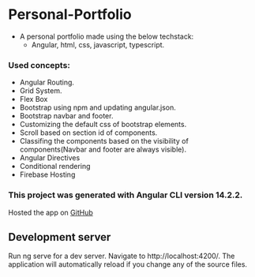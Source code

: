 # Personal-Portfolio

- A personal portfolio made using the below techstack:
  - Angular, html, css, javascript, typescript.

### Used concepts:
- Angular Routing.
- Grid System.
- Flex Box
- Bootstrap using npm and updating angular.json.
- Bootstrap navbar and footer.
- Customizing the default css of bootstrap elements.
- Scroll based on section id of components.
- Classifing the components based on the visibility of components(Navbar and footer are always visible).
- Angular Directives
- Conditional rendering
- Firebase Hosting

 <h3>This project was generated with Angular CLI version 14.2.2.</h3>

Hosted the app on [GitHub](https://tanzilekram.github.io/Personal-Portfolio/home)

<h2>Development server</h2>

Run ng serve for a dev server. Navigate to http://localhost:4200/. The application will automatically reload if you change any of the source files.